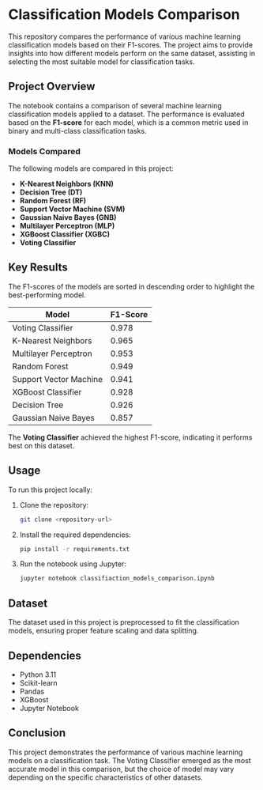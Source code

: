 # Classification Models Comparison

This repository compares the performance of various machine learning classification models based on their F1-scores. The project aims to provide insights into how different models perform on the same dataset, assisting in selecting the most suitable model for classification tasks.

## Project Overview

The notebook contains a comparison of several machine learning classification models applied to a dataset. The performance is evaluated based on the **F1-score** for each model, which is a common metric used in binary and multi-class classification tasks.

### Models Compared

The following models are compared in this project:

- **K-Nearest Neighbors (KNN)**
- **Decision Tree (DT)**
- **Random Forest (RF)**
- **Support Vector Machine (SVM)**
- **Gaussian Naive Bayes (GNB)**
- **Multilayer Perceptron (MLP)**
- **XGBoost Classifier (XGBC)**
- **Voting Classifier**

## Key Results

The F1-scores of the models are sorted in descending order to highlight the best-performing model.

| Model              | F1-Score  |
|--------------------|-----------|
| Voting Classifier   | 0.978     |
| K-Nearest Neighbors | 0.965     |
| Multilayer Perceptron| 0.953     |
| Random Forest       | 0.949     |
| Support Vector Machine | 0.941  |
| XGBoost Classifier  | 0.928     |
| Decision Tree       | 0.926     |
| Gaussian Naive Bayes| 0.857     |

The **Voting Classifier** achieved the highest F1-score, indicating it performs best on this dataset.

## Usage

To run this project locally:

1. Clone the repository:

   ```bash
   git clone <repository-url>

2. Install the required dependencies:

   ```bash
   pip install -r requirements.txt

3. Run the notebook using Jupyter:

   ```bash
   jupyter notebook classifiaction_models_comparison.ipynb


## Dataset

The dataset used in this project is preprocessed to fit the classification models, ensuring proper feature scaling and data splitting.

## Dependencies

- Python 3.11
- Scikit-learn
- Pandas
- XGBoost
- Jupyter Notebook

## Conclusion

This project demonstrates the performance of various machine learning models on a classification task. The Voting Classifier emerged as the most accurate model in this comparison, but the choice of model may vary depending on the specific characteristics of other datasets.
